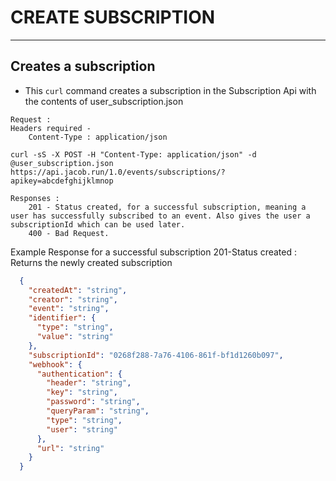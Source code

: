 # CREATE SUBSCRIPTION

---
Creates a subscription
---

* This `curl` command creates a subscription in the Subscription Api with the contents of user_subscription.json
```
Request :
Headers required - 
    Content-Type : application/json

curl -sS -X POST -H "Content-Type: application/json" -d @user_subscription.json  https://api.jacob.run/1.0/events/subscriptions/?apikey=abcdefghijklmnop

```

``` 
Responses :
    201 - Status created, for a successful subscription, meaning a user has successfully subscribed to an event. Also gives the user a subscriptionId which can be used later.
    400 - Bad Request.
```

Example Response for a successful subscription 201-Status created : Returns the newly created subscription

```json
  {
    "createdAt": "string",
    "creator": "string",
    "event": "string",
    "identifier": {
      "type": "string",
      "value": "string"
    },
    "subscriptionId": "0268f288-7a76-4106-861f-bf1d1260b097",
    "webhook": {
      "authentication": {
        "header": "string",
        "key": "string",
        "password": "string",
        "queryParam": "string",
        "type": "string",
        "user": "string"
      },
      "url": "string"
    }
  }

```